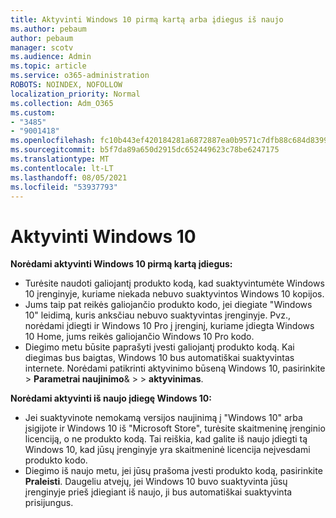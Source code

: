 ```yaml
---
title: Aktyvinti Windows 10 pirmą kartą arba įdiegus iš naujo
ms.author: pebaum
author: pebaum
manager: scotv
ms.audience: Admin
ms.topic: article
ms.service: o365-administration
ROBOTS: NOINDEX, NOFOLLOW
localization_priority: Normal
ms.collection: Adm_O365
ms.custom:
- "3485"
- "9001418"
ms.openlocfilehash: fc10b443ef420184281a6872887ea0b9571c7dfb88c684d8399ca0c85e9f4ab3
ms.sourcegitcommit: b5f7da89a650d2915dc652449623c78be6247175
ms.translationtype: MT
ms.contentlocale: lt-LT
ms.lasthandoff: 08/05/2021
ms.locfileid: "53937793"
---
```

# <a name="activate-windows-10"></a>Aktyvinti Windows 10

**Norėdami aktyvinti Windows 10 pirmą kartą įdiegus:**

- Turėsite naudoti galiojantį produkto kodą, kad suaktyvintumėte Windows 10 įrenginyje, kuriame niekada nebuvo suaktyvintos Windows 10 kopijos.
- Jums taip pat reikės galiojančio produkto kodo, jei diegiate "Windows 10" leidimą, kuris anksčiau nebuvo suaktyvintas įrenginyje. Pvz., norėdami įdiegti ir Windows 10 Pro į įrenginį, kuriame įdiegta Windows 10 Home, jums reikės galiojančio Windows 10 Pro kodo.
- Diegimo metu būsite paprašyti įvesti galiojantį produkto kodą. Kai diegimas bus baigtas, Windows 10 bus automatiškai suaktyvintas internete. Norėdami patikrinti aktyvinimo būseną Windows 10, pasirinkite >  **Parametrai naujinimo**&  >    >  **aktyvinimas**.

**Norėdami aktyvinti iš naujo įdiegę Windows 10:**

- Jei suaktyvinote nemokamą versijos naujinimą į "Windows 10" arba įsigijote ir Windows 10 iš "Microsoft Store", turėsite skaitmeninę įrenginio licenciją, o ne produkto kodą. Tai reiškia, kad galite iš naujo įdiegti tą Windows 10, kad jūsų įrenginyje yra skaitmeninė licencija neįvesdami produkto kodo.
- Diegimo iš naujo metu, jei jūsų prašoma įvesti produkto kodą, pasirinkite **Praleisti**. Daugeliu atvejų, jei Windows 10 buvo suaktyvinta jūsų įrenginyje prieš įdiegiant iš naujo, ji bus automatiškai suaktyvinta prisijungus.
